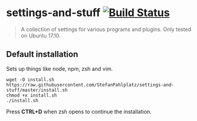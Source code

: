 # settings-and-stuff [![Build Status](https://travis-ci.org/StefanPahlplatz/settings-and-stuff.svg?branch=master)](https://travis-ci.org/StefanPahlplatz/settings-and-stuff)

> A collection of settings for various programs and plugins. Only tested on Ubuntu 17.10.

## Default installation

Sets up things like node, npm, zsh and vim.

```
wget -O install.sh https://raw.githubusercontent.com/StefanPahlplatz/settings-and-stuff/master/install.sh
chmod +x install.sh
./install.sh
```

Press **CTRL+D** when zsh opens to continue the installation.
